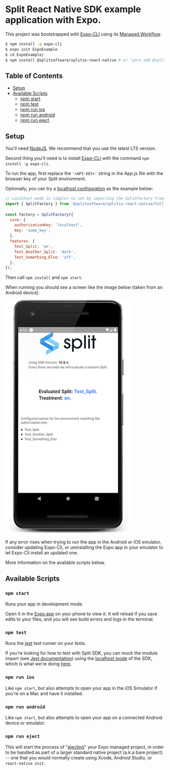 # Split React Native SDK example application with Expo.

This project was bootstrapped with [Expo-CLI](https://docs.expo.dev/workflow/expo-cli/) using its [Managed Workflow](https://docs.expo.dev/introduction/managed-vs-bare/).

```sh
$ npm install -g expo-cli
$ expo init ExpoExample
$ cd ExpoExample/
$ npm install @splitsoftware/splitio-react-native # or 'yarn add @splitsoftware/splitio-react-native' if using yarn dependency manager
```

## Table of Contents
* [Setup](#prerrequisites)
* [Available Scripts](#available-scripts)
  * [npm start](#npm-start)
  * [npm test](#npm-test)
  * [npm run ios](#npm-run-ios)
  * [npm run android](#npm-run-android)
  * [npm run eject](#npm-run-eject)

## Setup

You'll need [NodeJS](https://nodejs.org/en/download/). We recommend that you use the latest LTS version.

Second thing you'll need is to install [Expo-CLI](https://expo.io/) with the command `npm install -g expo-cli`.

To run the app, first replace the `'<API-KEY>'` string in the App.js file with the browser key of your Split environment.

Optionally, you can try a [localhost configuration](https://help.split.io/hc/en-us/articles/4406066357901-React-Native-SDK#localhost-mode) as the example below:

```javascript
// Localhost mode is simpler to set by importing the SplitFactory from the `full` entrypoint of the SDK
import { SplitFactory } from '@splitsoftware/splitio-react-native/full';

const factory = SplitFactory({
  core: {
    authorizationKey: 'localhost',
    key: 'some_key',
  },
  features: {
    Test_Split: 'on',
    Test_Another_Split: 'dark',
    Test_Something_Else: 'off',
  },
});
```

Then call `npm install` and `npm start`.

When running you should see a screen like the image below (taken from an Android device).

![Running instance screenshot](../docs/mobile_screenshot.png)

If any error rises when trying to run the app in the Android or iOS emulator, consider updating Expo-Cli, or uninstalling the Expo app in your emulator to let Expo-Cli install an updated one.

More information on the available scripts below.

## Available Scripts

### `npm start`

Runs your app in development mode.

Open it in the [Expo app](https://expo.io) on your phone to view it. It will reload if you save edits to your files, and you will see build errors and logs in the terminal.

### `npm test`

Runs the [jest](https://github.com/facebook/jest) test runner on your tests.

If you're looking for how to test with Split SDK, you can mock the module import (see [Jest documentation](https://jestjs.io/docs/jest-object#jestmockmodulename-factory-options)) using the [localhost mode](https://help.split.io/hc/en-us/articles/4406066357901-React-Native-SDK#localhost-mode) of the SDK, which is what we're doing [here](./__tests__/App.test.js).

### `npm run ios`

Like `npm start`, but also attempts to open your app in the iOS Simulator if you're on a Mac and have it installed.

### `npm run android`

Like `npm start`, but also attempts to open your app on a connected Android device or emulator.

### `npm run eject`

This will start the process of "[ejecting](https://docs.expo.dev/expokit/eject/)" your Expo managed project, in order to be handled as part of a larger standard native project (a.k.a bare project) -- one that you would normally create using Xcode, Android Studio, or `react-native init`.
